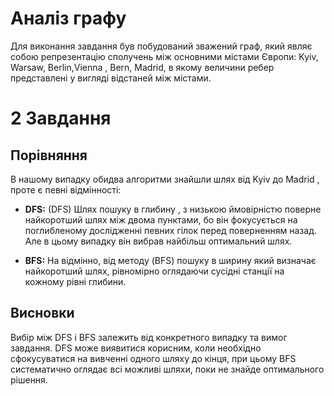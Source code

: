 # Аналіз графу
Для виконання завдання був побудований зважений граф, який являє собою репрезентацію сполучень між основними містами Європи: Kyiv,  Warsaw, Berlin,Vienna , Bern, Madrid, в якому величини ребер представлені у вигляді відстаней між містами.
# 2 Завдання
 
## Порівняння

В нашому випадку обидва алгоритми знайшли шлях від Kyiv  до Madrid  , проте є певні  відмінності:

- **DFS:** (DFS) Шлях пошуку в глибину , з низькою  ймовірністю  поверне  найкоротший шлях між двома пунктами, бо він фокусується  на поглибленому дослідженні певних гілок перед поверненням назад. Але в цьому випадку він вибрав найбільш оптимальний шлях.

- **BFS:**
  На відмінно, від методу (BFS)  пошуку в ширину  який  визначає найкоротший шлях, рівномірно оглядаючи сусідні станції на кожному рівні глибини.

## Висновки
Вибір між DFS і BFS залежить від конкретного випадку та вимог завдання. DFS може виявитися корисним, коли необхідно сфокусуватися на вивченні одного шляху до кінця, при цьому BFS систематично оглядає всі можливі шляхи, поки не знайде оптимального рішення.